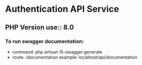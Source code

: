 # Authentication API Service

## PHP Version use:: 8.0

### To run swagger documentation:
- command: php artisan l5-swagger:generate
- route: /documentation example: localhost/api/documentation
